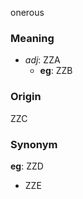 onerous
### Meaning
+ _adj_: ZZA
    + __eg__: ZZB

### Origin

ZZC

### Synonym

__eg__: ZZD

+ ZZE


